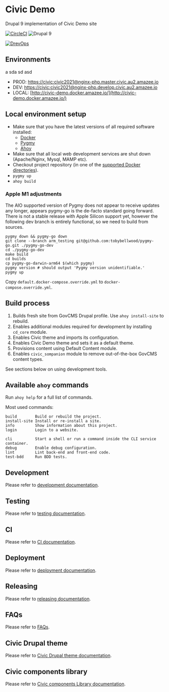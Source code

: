 # Civic Demo
Drupal 9 implementation of Civic Demo site

[![CircleCI](https://circleci.com/gh/salsadigitalauorg/civic/tree/develop.svg?style=svg&circle-token=abf9bde8507c968b4de120552682aa925d979256)](https://circleci.com/gh/salsadigitalauorg/civic/tree/develop)
![Drupal 9](https://img.shields.io/badge/Drupal-9-blue.svg)


[//]: # (DO NOT REMOVE THE BADGE BELOW. IT IS USED BY DREVOPS TO TRACK INTEGRATION)

[![DrevOps](https://img.shields.io/badge/DrevOps-9.x-blue.svg)](https://github.com/drevops/drevops/tree/9.x)

## Environments
a
sda
sd
asd


- PROD: [https://civic:civic2021@nginx-php.master.civic.au2.amazee.io](https://civic:civic2021@nginx-php.master.civic.au2.amazee.io)
- DEV: [https://civic:civic2021@nginx-php.develop.civic.au2.amazee.io](https://civic:civic2021@nginx-php.develop.civic.au2.amazee.io)
- LOCAL: [http://civic-demo.docker.amazee.io/](http://civic-demo.docker.amazee.io/)

## Local environment setup

- Make sure that you have the latest versions of all required software installed:
  - [Docker](https://www.docker.com/)
  - [Pygmy](https://pygmy.readthedocs.io/)
  - [Ahoy](https://github.com/ahoy-cli/ahoy)
- Make sure that all local web development services are shut down (Apache/Nginx, Mysql, MAMP etc).
- Checkout project repository (in one of the [supported Docker directories](https://docs.docker.com/docker-for-mac/osxfs/#access-control)).
- `pygmy up`
- `ahoy build`

### Apple M1 adjustments

The AIO supported version of Pygmy does not appear to receive updates any longer,
appears pygmy-go is the de-facto standard going forward. There is not a stable
release with Apple Silicon support yet, however the following dev branch is
entirely functional, so we need to build from sources.

```
pygmy down && pygmy-go down
git clone --branch arm_testing git@github.com:tobybellwood/pygmy-go.git ./pygmy-go-dev
cd ./pygmy-go-dev
make build
cd builds
cp pygmy-go-darwin-arm64 $(which pygmy)
pygmy version # should output 'Pygmy version unidentifiable.'
pygmy up
```

Copy `default.docker-compose.override.yml` to `docker-compose.override.yml`.

## Build process

1. Builds fresh site from GovCMS Drupal profile. Use `ahoy install-site` to rebuild.
2. Enables additional modules required for development by installing `cd_core` module.
3. Enables Civic theme and imports its configuration.
4. Enables Civic Demo theme and sets it as a default theme.
5. Provisions content using Default Content module.
6. Enables `civic_sompanion` module to remove out-of-the-box GovCMS content types.

See sections below on using development tools.

## Available `ahoy` commands

Run `ahoy help` for a full list of commands.

Most used commands:

    build        Build or rebuild the project.
    install-site Install or re-install a site.
    info         Show information about this project.
    login        Login to a website.

    cli          Start a shell or run a command inside the CLI service container.
    debug        Enable debug configuration.
    lint         Lint back-end and front-end code.
    test-bdd     Run BDD tests.

## Development
Please refer to [development documentation](DEVELOPMENT.md).

## Testing
Please refer to [testing documentation](TESTING.md).

## CI
Please refer to [CI documentation](CI.md).

## Deployment
Please refer to [deployment documentation](DEPLOYMENT.md).

## Releasing
Please refer to [releasing documentation](RELEASING.md).

## FAQs
Please refer to [FAQs](FAQs.md).

## Civic Drupal theme
Please refer to [Civic Drupal theme documentation](docroot/themes/custom/civic/docs/introduction.md).

## Civic components library
Please refer to [Civic components Library documentation](docroot/themes/custom/civic/civic-library/docs/introduction.md).
